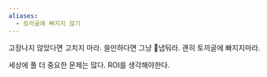 ```yaml
---
aliases:
  - 토끼굴에 빠지지 않기
---
```

고장나지 않았다면 고치지 마라. 쓸만하다면 그냥 냅둬라. 
괜히 토끼굴에 빠지지마라.

세상에 풀 더 중요한 문제는 많다. ROI를 생각해야한다.
